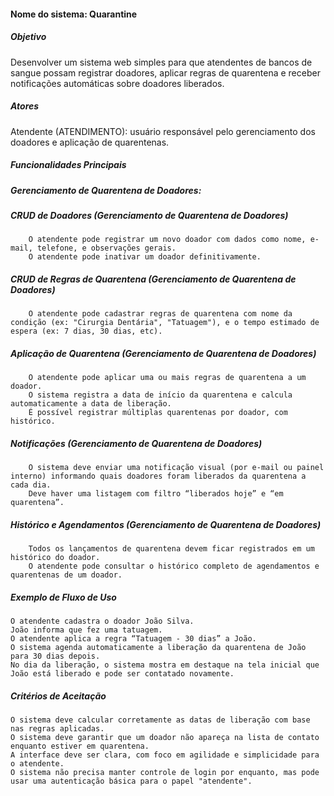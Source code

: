 #### Nome do sistema: Quarantine

##### Objetivo
Desenvolver um sistema web simples para que atendentes de bancos de sangue possam registrar doadores, aplicar regras de quarentena e receber notificações automáticas sobre doadores liberados.

##### Atores
Atendente (ATENDIMENTO): usuário responsável pelo gerenciamento dos doadores e aplicação de quarentenas.

##### Funcionalidades Principais

##### Gerenciamento de Quarentena de Doadores:

##### CRUD de Doadores (Gerenciamento de Quarentena de Doadores)
        O atendente pode registrar um novo doador com dados como nome, e-mail, telefone, e observações gerais.
        O atendente pode inativar um doador definitivamente.

##### CRUD de Regras de Quarentena (Gerenciamento de Quarentena de Doadores)
        O atendente pode cadastrar regras de quarentena com nome da condição (ex: "Cirurgia Dentária", "Tatuagem"), e o tempo estimado de espera (ex: 7 dias, 30 dias, etc).

##### Aplicação de Quarentena (Gerenciamento de Quarentena de Doadores)
        O atendente pode aplicar uma ou mais regras de quarentena a um doador.
        O sistema registra a data de início da quarentena e calcula automaticamente a data de liberação.
        É possível registrar múltiplas quarentenas por doador, com histórico.

##### Notificações (Gerenciamento de Quarentena de Doadores)
        O sistema deve enviar uma notificação visual (por e-mail ou painel interno) informando quais doadores foram liberados da quarentena a cada dia.
        Deve haver uma listagem com filtro “liberados hoje” e “em quarentena”.

##### Histórico e Agendamentos (Gerenciamento de Quarentena de Doadores)
        Todos os lançamentos de quarentena devem ficar registrados em um histórico do doador.
        O atendente pode consultar o histórico completo de agendamentos e quarentenas de um doador.

##### Exemplo de Fluxo de Uso
    O atendente cadastra o doador João Silva.
    João informa que fez uma tatuagem.
    O atendente aplica a regra “Tatuagem - 30 dias” a João.
    O sistema agenda automaticamente a liberação da quarentena de João para 30 dias depois.
    No dia da liberação, o sistema mostra em destaque na tela inicial que João está liberado e pode ser contatado novamente.

##### Critérios de Aceitação
    O sistema deve calcular corretamente as datas de liberação com base nas regras aplicadas.
    O sistema deve garantir que um doador não apareça na lista de contato enquanto estiver em quarentena.
    A interface deve ser clara, com foco em agilidade e simplicidade para o atendente.
    O sistema não precisa manter controle de login por enquanto, mas pode usar uma autenticação básica para o papel "atendente".


